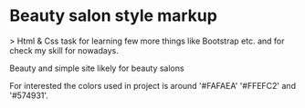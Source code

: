 <h1>Beauty salon style markup</h1>
> Html & Css task for learning few more things like Bootstrap etc. and for check my skill for nowadays.

Beauty and simple site likely for beauty salons

For interested the colors used in project is around '#FAFAEA' '#FFEFC2' and '#574931'.

